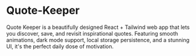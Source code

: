 # Quote-Keeper
Quote Keeper is a beautifully designed React + Tailwind web app that lets you discover, save, and revisit inspirational quotes. Featuring smooth animations, dark mode support, local storage persistence, and a stunning UI, it's the perfect daily dose of motivation.
